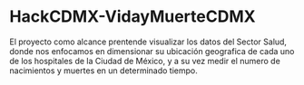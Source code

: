 # HackCDMX-VidayMuerteCDMX
El proyecto como alcance prentende visualizar los datos del Sector Salud, donde nos enfocamos en dimensionar su ubicación geografica de cada uno de los hospitales de la Ciudad de México, y a su vez medir el numero de nacimientos y muertes en un determinado tiempo.
